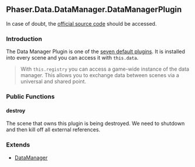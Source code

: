 ## Phaser.Data.DataManager.DataManagerPlugin

In case of doubt, the [official source code](https://github.com/photonstorm/phaser) should be accessed.

### Introduction

The Data Manager Plugin is one of the [seven default plugins](https://github.com/digitsensitive/phaser3-typescript/blob/master/cheatsheets/scene/systems.md#default-plugins).
It is installed into every scene and you can access it with `this.data`.

> With `this.registry` you can access a game-wide instance of the data manager.
This allows you to exchange data between scenes via a universal and shared point.

### Public Functions

#### destroy
The scene that owns this plugin is being destroyed.
We need to shutdown and then kill off all external references.

### Extends

- [DataManager](https://github.com/digitsensitive/phaser3-typescript/blob/master/cheatsheets/data/data-manager.md)
